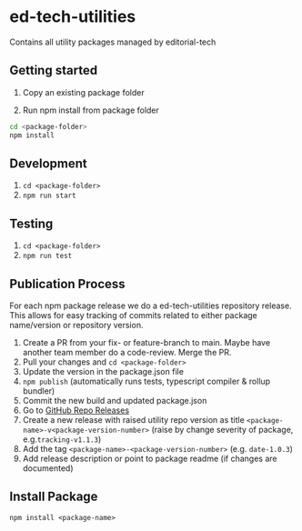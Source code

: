 # ed-tech-utilities

Contains all utility packages managed by editorial-tech

## Getting started

1. Copy an existing package folder

2. Run npm install from package folder

```bash
cd <package-folder>
npm install
```

## Development

1. `cd <package-folder>`
2. `npm run start`

## Testing

1. `cd <package-folder>`
2. `npm run test`

## Publication Process

For each npm package release we do a ed-tech-utilities repository release.
This allows for easy tracking of commits related to either package name/version or repository version.

1. Create a PR from your fix- or feature-branch to main. Maybe have another team member do a code-review. Merge the PR.
2. Pull your changes and `cd <package-folder>`
3. Update the version in the package.json file
4. `npm publish` (automatically runs tests, typescript compiler & rollup bundler)
5. Commit the new build and updated package.json
6. Go to [GitHub Repo Releases](https://github.com/nzzdev/ed-tech-utilities/releases)
7. Create a new release with raised utility repo version as title `<package-name>-v<package-version-number>` (raise by change severity of package, e.g.`tracking-v1.1.3`)
8. Add the tag `<package-name>-<package-version-number>` (e.g. `date-1.0.3`)
9. Add release description or point to package readme (if changes are documented)

## Install Package

`npm install <package-name>`
